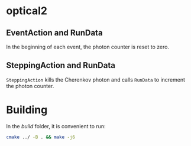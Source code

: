 # optical2

## EventAction and RunData

In the beginning of each event, the photon counter is reset to zero.

## SteppingAction and RunData

`SteppingAction` kills the Cherenkov photon and calls `RunData` to increment the photon counter.

# Building

In the _build_ folder, it is convenient to run:

```bash
cmake ../ -B . && make -j6
```
